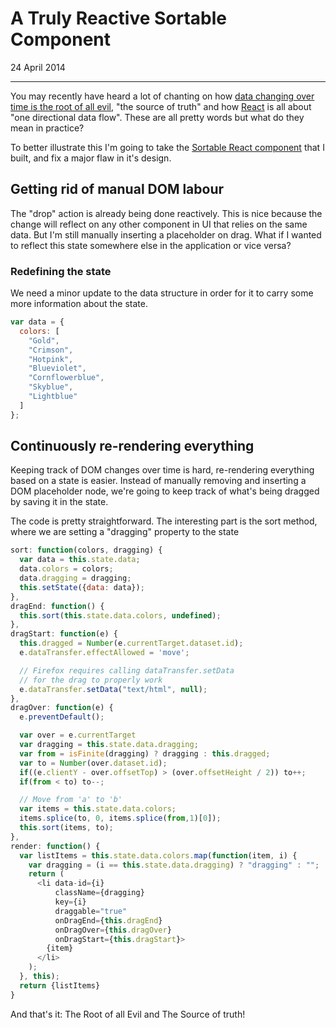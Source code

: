 # A Truly Reactive Sortable Component

<PubDate>24 April 2014</PubDate>

---

You may recently have heard a lot of chanting on how [data changing over time is the root of all evil](http://youtu.be/nYkdrAPrdcw?t=24m58s), "the source of truth" and how [React](http://facebook.github.io/react/) is all about "one directional data flow". These are all pretty words but what do they mean in practice?

To better illustrate this I'm going to take the [Sortable React component](/sortable-list-component-react-js) that I built, and fix a major flaw in it's design.

## Getting rid of manual DOM labour

The "drop" action is already being done reactively. This is nice because the change will reflect on any other component in UI that relies on the same data. But I'm still manually inserting a placeholder on drag. What if I wanted to reflect this state somewhere else in the application or vice versa?

### Redefining the state
We need a minor update to the data structure in order for it to carry some more information about the state.

```javascript
var data = {
  colors: [
    "Gold",
    "Crimson",
    "Hotpink",
    "Blueviolet",
    "Cornflowerblue",
    "Skyblue",
    "Lightblue"
  ]
};
```

## Continuously re-rendering everything

Keeping track of DOM changes over time is hard, re-rendering everything based on a state is easier. Instead of manually removing and inserting a DOM placeholder node, we're going to keep track of what's being dragged by saving it in the state.

The code is pretty straightforward. The interesting part is the sort method, where we are setting a "dragging" property to the state

```javascript
sort: function(colors, dragging) {
  var data = this.state.data;
  data.colors = colors;
  data.dragging = dragging;
  this.setState({data: data});
},
dragEnd: function() {
  this.sort(this.state.data.colors, undefined);
},
dragStart: function(e) {
  this.dragged = Number(e.currentTarget.dataset.id);
  e.dataTransfer.effectAllowed = 'move';

  // Firefox requires calling dataTransfer.setData
  // for the drag to properly work
  e.dataTransfer.setData("text/html", null);
},
dragOver: function(e) {
  e.preventDefault();

  var over = e.currentTarget
  var dragging = this.state.data.dragging;
  var from = isFinite(dragging) ? dragging : this.dragged;
  var to = Number(over.dataset.id);
  if((e.clientY - over.offsetTop) > (over.offsetHeight / 2)) to++;
  if(from < to) to--;

  // Move from 'a' to 'b'
  var items = this.state.data.colors;
  items.splice(to, 0, items.splice(from,1)[0]);
  this.sort(items, to);
},
render: function() {
  var listItems = this.state.data.colors.map(function(item, i) {
    var dragging = (i == this.state.data.dragging) ? "dragging" : "";
    return (
      <li data-id={i}
          className={dragging}
          key={i}
          draggable="true"
          onDragEnd={this.dragEnd}
          onDragOver={this.dragOver}
          onDragStart={this.dragStart}>
        {item}
      </li>
    );
  }, this);
  return {listItems}
}
```

And that's it: The Root of all Evil and The Source of truth!
